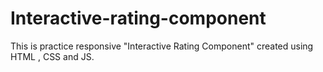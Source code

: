 # Interactive-rating-component
This is practice responsive "Interactive Rating Component" created using HTML , CSS and JS.
